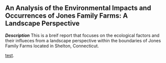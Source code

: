 ## An Analysis of the Environmental Impacts and Occurrences of Jones Family Farms: A Landscape Perspective

***Description***
This is a breif report that focuses on the ecological factors and their influeces from a landscape perspective within the 
boundaries of Jones Family Farms located in Shelton, Connecticut.

<a href="pdf/Landscape Report.pdf">test</a>.</p>
